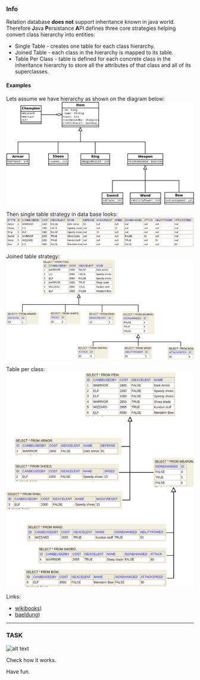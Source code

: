 ### Info
Relation database __does not__ support inheritance known in java world.
Therefore  **J**ava **P**ersistance **A**PI defines three core strategies 
helping convert class hierarchy into entities:
- Single Table - creates one table for each class hierarchy.
- Joined Table - each class in the hierarchy is mapped to its table.
- Table Per Class - table is defined for each concrete class in the inheritance hierarchy 
to store all the attributes of that class and all of its superclasses.

#### Examples
Lets assume we have hierarchy as shown on the diagram below:
![alt text](PNGs/ExampleOfHierarchy.png)

Then single table strategy in data base looks:
![alt text](PNGs/SingleTableExample.png)

Joined table strategy:
![alt text](PNGs/JoinedTableDiagram.png)

Table per class:
![alt text](PNGs/TablePerClass-Diagram.png)



Links: 
- [wikibooks](https://en.wikibooks.org/wiki/Java_Persistence/Inheritance))
- [baeldung](https://www.baeldung.com/hibernate-inheritance))

----
### TASK

![alt text](ClassDiagram.png)



Check how it works.

Have fun.
